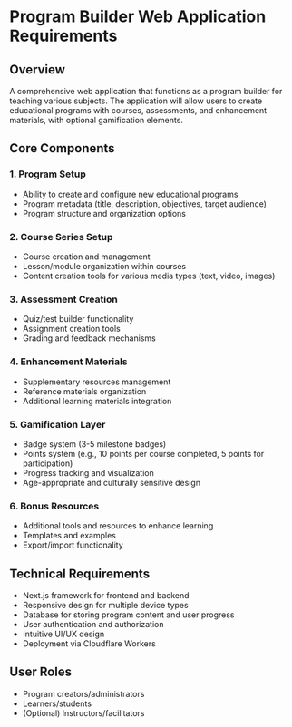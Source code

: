 # Program Builder Web Application Requirements

## Overview
A comprehensive web application that functions as a program builder for teaching various subjects. The application will allow users to create educational programs with courses, assessments, and enhancement materials, with optional gamification elements.

## Core Components

### 1. Program Setup
- Ability to create and configure new educational programs
- Program metadata (title, description, objectives, target audience)
- Program structure and organization options

### 2. Course Series Setup
- Course creation and management
- Lesson/module organization within courses
- Content creation tools for various media types (text, video, images)

### 3. Assessment Creation
- Quiz/test builder functionality
- Assignment creation tools
- Grading and feedback mechanisms

### 4. Enhancement Materials
- Supplementary resources management
- Reference materials organization
- Additional learning materials integration

### 5. Gamification Layer
- Badge system (3-5 milestone badges)
- Points system (e.g., 10 points per course completed, 5 points for participation)
- Progress tracking and visualization
- Age-appropriate and culturally sensitive design

### 6. Bonus Resources
- Additional tools and resources to enhance learning
- Templates and examples
- Export/import functionality

## Technical Requirements
- Next.js framework for frontend and backend
- Responsive design for multiple device types
- Database for storing program content and user progress
- User authentication and authorization
- Intuitive UI/UX design
- Deployment via Cloudflare Workers

## User Roles
- Program creators/administrators
- Learners/students
- (Optional) Instructors/facilitators
